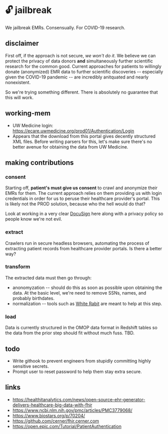 # 🔓 jailbreak
We jailbreak EMRs.  Consensually.  For COVID-19 research.

## disclaimer 

First off, if the approach is not secure, *we won't do it*.  We believe we can protect the privacy of data donors **and** simultaneously further scientific research for the common good.  Current approaches for patients to willingly donate (anonymized) EMR data to further scientific discoveries -- especially given the COVID-19 pandemic -- are incredibly anitquated and nearly nonexistent.

So we're trying something different.  There is absolutely no guarantee that this will work.

## working-mem
- UW Medicine login: https://ecare.uwmedicine.org/prod01/Authentication/Login
- Appears that the download from this portal gives decently structured XML files.  Before writing parsers for this, let's make sure there's no better avenue for obtaining the data from UW Medicine.

## making contributions
### consent
Starting off, **patient's must give us consent** to crawl and anonymize their EMRs for them.  The current approach relies on them providing us with login credentials in order for us to peruse their healthcare provider's portal.  This is likely not the PROD solution, because who the hell would do that?

Look at working in a very clear [DocuSign](https://www.docusign.com/) here along with a privacy policy so people know we're not evil.

### extract 
Crawlers run in secure headless browsers, automating the process of extracting patient records from healthcare provider portals.  Is there a better way? 

### transform 
The extracted data must then go through: 
* anonomyzation -- should do this as soon as possible upon obtaining the data.  At the basic level, we're need to remove SSNs, names, and probably birthdates.
* normalization -- tools such as [White Rabit](https://github.com/OHDSI/WhiteRabbit) are meant to help at this step.

### load 
Data is currently structured in the OMOP data format in Redshift tables so the data from the prior step should fit without much fuss.  TBD.

## todo
- Write githook to prevent engineers from stupidly committing highly sensitive secrets.
- Prompt user to reset password to help them stay extra secure. 

## links

- https://healthitanalytics.com/news/open-source-ehr-generator-delivers-healthcare-big-data-with-fhir
- https://www.ncbi.nlm.nih.gov/pmc/articles/PMC3779068/
- https://www.biostars.org/p/70204/
- https://github.com/cerner/fhir.cerner.com
- https://open.epic.com/Tutorial/PatientAuthentication
